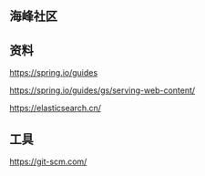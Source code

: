 ## 海峰社区
## 资料
https://spring.io/guides

https://spring.io/guides/gs/serving-web-content/

https://elasticsearch.cn/

## 工具
https://git-scm.com/
